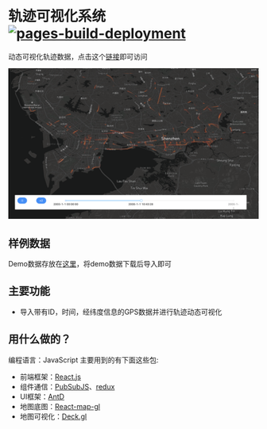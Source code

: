 # 轨迹可视化系统 [![pages-build-deployment](https://github.com/ni1o1/TrajView/actions/workflows/pages/pages-build-deployment/badge.svg)](https://github.com/ni1o1/TrajView/actions/workflows/pages/pages-build-deployment)

动态可视化轨迹数据，点击这个[链接](https://ni1o1.github.io/TrajView/build/)即可访问

![1648171855504.png](image/README/1648171855504.png)

## 样例数据

Demo数据存放在[这里](https://github.com/ni1o1/TrajView/tree/main/demodata)，将demo数据下载后导入即可

## 主要功能

- 导入带有ID，时间，经纬度信息的GPS数据并进行轨迹动态可视化

## 用什么做的？

编程语言：JavaScript
主要用到的有下面这些包:

- 前端框架：[React.js](http://reactjs.org)
- 组件通信：[PubSubJS](https://github.com/mroderick/PubSubJS)、[redux](www.redux.org.cn/)
- UI框架：[AntD](https://ant.design/)
- 地图底图：[React-map-gl](http://visgl.github.io/react-map-gl/docs)
- 地图可视化：[Deck.gl](http://deck.gl)
